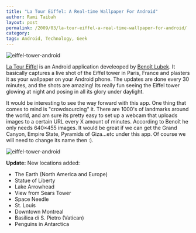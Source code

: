 ```yaml
---
title: "La Tour Eiffel: A Real-time Wallpaper For Android"
author: Rami Taibah 
layout: post
permalink: /2009/03/la-tour-eiffel-a-real-time-wallpaper-for-android/
category: 
tags: Android, Technology, Geek
---
```


![eiffel-tower-android]({filename}/images/eiffel-tower-android.png)

[La Tour Eiffel](http://jraf.org/code-latoureiffel/content.xml) is an Android application develeoped by [Benoît Lubek](http://jraf.org/). It basically captures a live shot of the Eiffel tower in Paris, France and plasters it as your wallpaper on your Android phone. The updates are done every 30 minutes, and the shots are amazing! Its really fun seeing the Eiffel tower glowing at night and posing in all its glory under daylight.

It would be interesting to see the way forward with this app. One thing that comes to mind is "crowdsourcing" it. There are 1000's of landmarks around the world, and am sure its pretty easy to set up a webcam that uploads images to a certain URL every X amount of minutes. According to Benoît he only needs 640×455 images. It would be great if we can get the Grand Canyon, Empire State, Pyramids of Giza...etc under this app. Of course we will need to change its name then :).

![eiffel-tower-android]({filename}/images/eiffel-tower-android-2.png)

**Update:** New locations added:

- The Earth (North America and Europe)
- Statue of Liberty
- Lake Arrowhead
- View from Sears Tower
- Space Needle
- St. Louis
- Downtown Montreal
- Basilica di S. Pietro (Vatican)
- Penguins in Antarctica
